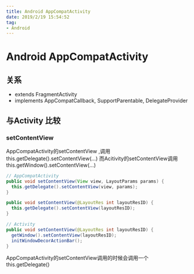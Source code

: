 ```yaml
---
title: Android AppCompatActivity
date: 2019/2/19 15:54:52
tag:
- Android
---
```

# Android AppCompatActivity

## 关系
- extends FragmentActivity
- implements AppCompatCallback, SupportParentable, DelegateProvider

## 与Activity 比较

### setContentView

AppCompatActivity的setContentView ,调用this.getDelegate().setContentView(...)
而Acitivity的setContentView调用this.getWindow().setContentView(...)
``` java
// AppCompatActivity
public void setContentView(View view, LayoutParams params) {
  this.getDelegate().setContentView(view, params);
}

public void setContentView(@LayoutRes int layoutResID) {
  this.getDelegate().setContentView(layoutResID);
}

// Activity
public void setContentView(@LayoutRes int layoutResID) {
  getWindow().setContentView(layoutResID);
  initWindowDecorActionBar();
}
```
AppCompatActivity的setContentView调用的时候会调用一个this.getDelegate()
